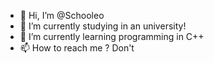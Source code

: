 - 👋 Hi, I’m @Schooleo
- 👀 I’m currently studying in an university!
- 🌱 I’m currently learning programming in C++
- 📫 How to reach me ? Don't

<!---
Schooleo/Schooleo is a ✨ special ✨ repository because its `README.md` (this file) appears on your GitHub profile.
You can click the Preview link to take a look at your changes.
--->
